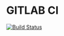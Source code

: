 # GITLAB CI

[![Build Status](https://travis-ci.org/gkmk/gitlabci.svg?branch=master)](https://travis-ci.org/gkmk/gitlabci)